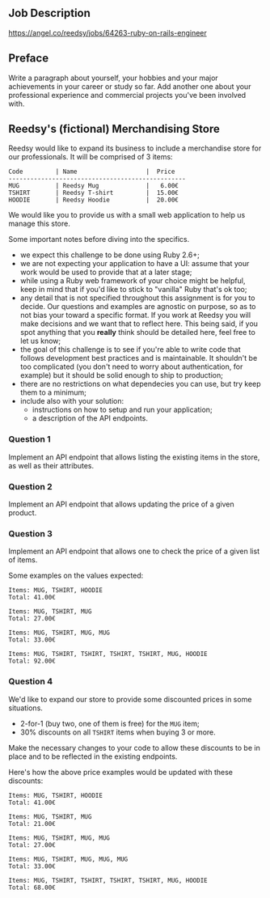 ## Job Description

https://angel.co/reedsy/jobs/64263-ruby-on-rails-engineer

## Preface

Write a paragraph about yourself, your hobbies and your major achievements in your career or study
so far. Add another one about your professional experience and commercial projects you've been involved with.

## Reedsy's (fictional) Merchandising Store

Reedsy would like to expand its business to include a merchandise store for our professionals. It will be comprised of 3 items:

```
Code         | Name                   |  Price
-------------------------------------------------
MUG          | Reedsy Mug             |   6.00€
TSHIRT       | Reedsy T-shirt         |  15.00€
HOODIE       | Reedsy Hoodie          |  20.00€
```

We would like you to provide us with a small web application to help us manage this store.

Some important notes before diving into the specifics.
- we expect this challenge to be done using Ruby 2.6+;
- we are not expecting your application to have a UI: assume that your work would be used to provide that at a later stage;
- while using a Ruby web framework of your choice might be helpful, keep in mind that if you'd like to stick to "vanilla" Ruby that's ok too;
- any detail that is not specified throughout this assignment is for you to decide. Our questions and examples are agnostic on purpose, so as to not bias your toward a specific format. If you work at Reedsy you will make decisions and we want that to reflect here. This being said, if you spot anything that you **really** think should be detailed here, feel free to let us know;
- the goal of this challenge is to see if you're able to write code that follows development best practices and is maintainable. It shouldn't be too complicated (you don't need to worry about authentication, for example) but it should be solid enough to ship to production;
- there are no restrictions on what dependecies you can use, but try keep them to a minimum;
- include also with your solution:
  - instructions on how to setup and run your application;
  - a description of the API endpoints.

### Question 1

Implement an API endpoint that allows listing the existing items in the store, as well as their attributes.

### Question 2

Implement an API endpoint that allows updating the price of a given product.

### Question 3

Implement an API endpoint that allows one to check the price of a given list of items.

Some examples on the values expected:
```
Items: MUG, TSHIRT, HOODIE
Total: 41.00€
```

```
Items: MUG, TSHIRT, MUG
Total: 27.00€
```

```
Items: MUG, TSHIRT, MUG, MUG
Total: 33.00€
```

```
Items: MUG, TSHIRT, TSHIRT, TSHIRT, TSHIRT, MUG, HOODIE
Total: 92.00€
```

### Question 4

We'd like to expand our store to provide some discounted prices in some situations.

- 2-for-1 (buy two, one of them is free) for the `MUG` item;
- 30% discounts on all `TSHIRT` items when buying 3 or more.

Make the necessary changes to your code to allow these discounts to be in place and to be reflected in the existing endpoints.

Here's how the above price examples would be updated with these discounts:
```
Items: MUG, TSHIRT, HOODIE
Total: 41.00€
```

```
Items: MUG, TSHIRT, MUG
Total: 21.00€
```

```
Items: MUG, TSHIRT, MUG, MUG
Total: 27.00€
```

```
Items: MUG, TSHIRT, MUG, MUG, MUG
Total: 33.00€
```

```
Items: MUG, TSHIRT, TSHIRT, TSHIRT, TSHIRT, MUG, HOODIE
Total: 68.00€
```
